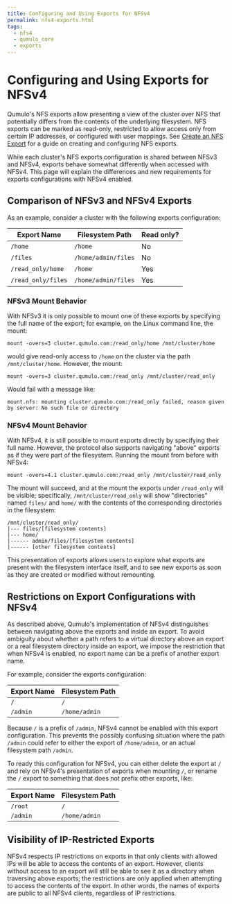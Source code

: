 ```yaml
---
title: Configuring and Using Exports for NFSv4
permalink: nfs4-exports.html
tags:
  - nfs4
  - qumulo_core
  - exports
---
```


# Configuring and Using Exports for NFSv4

Qumulo's NFS exports allow presenting a view of the cluster over NFS that potentially differs from the contents of the underlying filesystem. NFS exports can be marked as read-only, restricted to allow access only from certain IP addresses, or configured with user mappings. See [Create an NFS Export](https://care.qumulo.com/hc/en-us/articles/360000723928-Create-an-NFS-Export) for a guide on creating and configuring NFS exports.

While each cluster's NFS exports configuration is shared between NFSv3 and NFSv4, exports behave somewhat differently when accessed with NFSv4. This page will explain the differences and new requirements for exports configurations with NFSv4 enabled.

## Comparison of NFSv3 and NFSv4 Exports

As an example, consider a cluster with the following exports configuration:

| Export Name        | Filesystem Path      | Read only? |
|--------------------|----------------------|------------|
| `/home`            | `/home`              | No         |
| `/files`           | `/home/admin/files`  | No         |
| `/read_only/home`  | `/home`              | Yes        |
| `/read_only/files` | `/home/admin/files`  | Yes        |

### NFSv3 Mount Behavior

With NFSv3 it is only possible to mount one of these exports by specifying the full name of the export; for example, on the Linux command line, the mount:
```
mount -overs=3 cluster.qumulo.com:/read_only/home /mnt/cluster/home
```
would give read-only access to `/home` on the cluster via the path `/mnt/cluster/home`. However, the mount:
```
mount -overs=3 cluster.qumulo.com:/read_only /mnt/cluster/read_only
```
Would fail with a message like:
```
mount.nfs: mounting cluster.qumulo.com:/read_only failed, reason given by server: No such file or directory
```

### NFSv4 Mount Behavior

With NFSv4, it is still possible to mount exports directly by specifying their full name. However, the protocol also supports navigating "above" exports as if they were part of the filesystem. Running the mount from before with NFSv4:
```
mount -overs=4.1 cluster.qumulo.com:/read_only /mnt/cluster/read_only
```
The mount will succeed, and at the mount the exports under `/read_only` will be visible; specifically, `/mnt/cluster/read_only` will show "directories" named `files/` and `home/` with the contents of the corresponding directories in the filesystem:
```
/mnt/cluster/read_only/
|--- files/[filesystem contents]
|--- home/
|------ admin/files/[filesystem contents]
|------ [other filesystem contents]
```
This presentation of exports allows users to explore what exports are present with the filesystem interface itself, and to see new exports as soon as they are created or modified without remounting.

## Restrictions on Export Configurations with NFSv4

As described above, Qumulo's implementation of NFSv4 distinguishes between navigating above the exports and inside an export. To avoid ambiguity about whether a path refers to a virtual directory above an export or a real filesystem directory inside an export, we impose the restriction that when NFSv4 is enabled, no export name can be a prefix of another export name.

For example, consider the exports configuration:

| Export Name        | Filesystem Path      |
|--------------------|----------------------|
| `/`                | `/`                  |
| `/admin`           | `/home/admin`        |

Because `/` is a prefix of `/admin`, NFSv4 cannot be enabled with this export configuration. This prevents the possibly confusing situation where the path `/admin` could refer to either the export of `/home/admin`, or an actual filesystem path `/admin`.

To ready this configuration for NFSv4, you can either delete the export at `/` and rely on NFSv4's presentation of exports when mounting `/`, or rename the `/` export to something that does not prefix other exports, like:

| Export Name        | Filesystem Path      |
|--------------------|----------------------|
| `/root`            | `/`                  |
| `/admin`           | `/home/admin`        |

## Visibility of IP-Restricted Exports

NFSv4 respects IP restrictions on exports in that only clients with allowed IPs will be able to access the contents of an export. However, clients without access to an export will still be able to see it as a directory when traversing above exports; the restrictions are only applied when attempting to access the contents of the export. In other words, the names of exports are public to all NFSv4 clients, regardless of IP restrictions.
